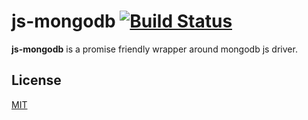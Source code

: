 # js-mongodb [![Build Status](https://travis-ci.org/arpinum/js-mongodb.svg?branch=master)](https://travis-ci.org/arpinum/js-mongodb)

**js-mongodb** is a promise friendly wrapper around mongodb js driver.

## License

[MIT](LICENSE)
